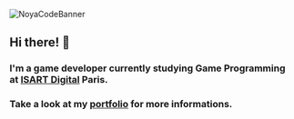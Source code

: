 ![NoyaCodeBanner](https://user-images.githubusercontent.com/122649492/226490208-ee969b37-a1dd-46f3-97fa-fbea5fa06a5b.jpg)

## Hi there! :dizzy:
### I'm a game developer currently studying Game Programming at [ISART Digital](https://www.isart.com) Paris.
### Take a look at my [portfolio](https://noyacode.github.io/#/) for more informations.
